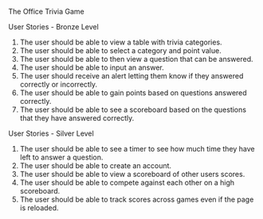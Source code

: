 The Office Trivia Game

User Stories - Bronze Level
1. The user should be able to view a table with trivia categories.
2. The user should be able to select a category and point value.
3. The user should be able to then view a question that can be answered.
4. The user should be able to input an answer.
5. The user should receive an alert letting them know if they answered correctly or incorrectly.
6. The user should be able to gain points based on questions answered correctly.
7. The user should be able to see a scoreboard based on the questions that they have answered correctly.

User Stories - Silver Level
1. The user should be able to see a timer to see how much time they have left to answer a question.
2. The user should be able to create an account.
3. The user should be able to view a scoreboard of other users scores.
4. The user should be able to compete against each other on a high scoreboard.
5. The user should be able to track scores across games even if the page is reloaded.
